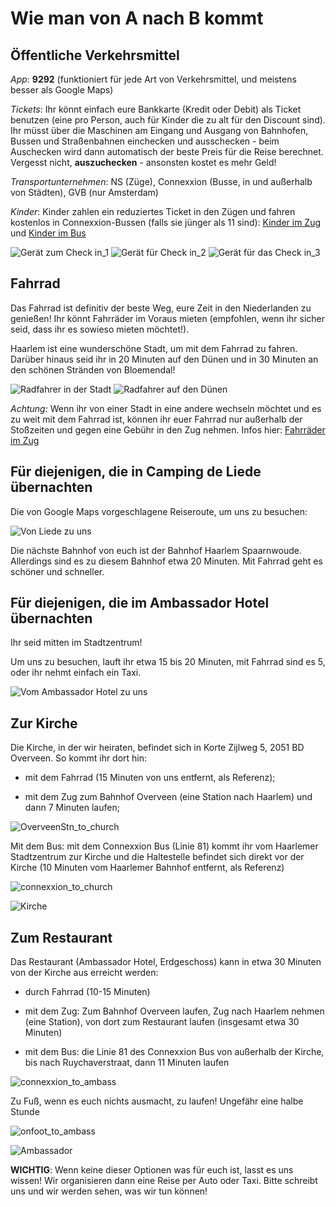 # Wie man von A nach B kommt

## Öffentliche Verkehrsmittel

*App*: **9292** (funktioniert für jede Art von Verkehrsmittel, und meistens besser als Google Maps)

*Tickets*: Ihr könnt einfach eure Bankkarte (Kredit oder Debit) als Ticket benutzen (eine pro Person, auch für Kinder die zu alt für den Discount sind). 
Ihr müsst über die Maschinen am Eingang und Ausgang von Bahnhofen, Bussen und Straßenbahnen einchecken und ausschecken - beim Auschecken wird dann automatisch
der beste Preis für die Reise berechnet. Vergesst nicht, **auszuchecken** - ansonsten kostet es mehr Geld!

*Transportunternehmen*: NS (Züge), Connexxion (Busse, in und außerhalb von Städten), GVB (nur Amsterdam)

*Kinder*: Kinder zahlen ein reduziertes Ticket in den Zügen und fahren kostenlos in Connexxion-Bussen (falls sie jünger als 11 sind): [Kinder im Zug](https://www.ns.nl/en/tickets/railrunner) und [Kinder im Bus](https://www.connexxion.nl/en/shop/tickets/free-kids-day-ticket)

![Gerät zum Check in_1](Picture3.jpg) ![Gerät für Check in_2](Picture4.jpg) ![Gerät für das Check in_3](Picture5.jpg)



## Fahrrad

Das Fahrrad ist definitiv der beste Weg, eure Zeit in den Niederlanden zu genießen!
Ihr könnt Fahrräder im Voraus mieten (empfohlen, wenn ihr sicher seid, dass ihr es sowieso mieten möchtet!).

Haarlem ist eine wunderschöne Stadt, um mit dem Fahrrad zu fahren. Darüber hinaus seid ihr in 20 Minuten auf den Dünen und in 30 Minuten an den schönen Stränden von Bloemendal!

![Radfahrer in der Stadt](Picture6.jpg) ![Radfahrer auf den Dünen](Picture7.png)

*Achtung:* Wenn ihr von einer Stadt in eine andere wechseln möchtet und es zu weit mit dem Fahrrad ist, können ihr euer Fahrrad nur außerhalb der Stoßzeiten und gegen eine Gebühr in den Zug nehmen. Infos hier: [Fahrräder im Zug](https://www.ns.nl/en/travel-information/bikes-on-the-train.html)



## Für diejenigen, die in Camping de Liede übernachten

Die von Google Maps vorgeschlagene Reiseroute, um uns zu besuchen:

![Von Liede zu uns](Picture8.png)

Die nächste Bahnhof von euch ist der Bahnhof Haarlem Spaarnwoude. Allerdings sind es zu diesem Bahnhof etwa 20 Minuten. Mit Fahrrad geht es schöner und schneller.



## Für diejenigen, die im Ambassador Hotel übernachten

Ihr seid mitten im Stadtzentrum!

Um uns zu besuchen, lauft ihr etwa 15 bis 20 Minuten, mit Fahrrad sind es 5, oder ihr nehmt einfach ein Taxi.

![Vom Ambassador Hotel zu uns](Picture9.png)



## Zur Kirche
Die Kirche, in der wir heiraten, befindet sich in Korte Zijlweg 5, 2051 BD Overveen.
So kommt ihr dort hin:

- mit dem Fahrrad (15 Minuten von uns entfernt, als Referenz);

- mit dem Zug zum Bahnhof Overveen (eine Station nach Haarlem) und dann 7 Minuten laufen;

![OverveenStn_to_church](Picture11.png)

Mit dem Bus: mit dem Connexxion Bus (Linie 81) kommt ihr vom Haarlemer Stadtzentrum zur Kirche und die Haltestelle befindet sich direkt vor der Kirche (10 Minuten vom Haarlemer Bahnhof entfernt, als Referenz)

![connexxion_to_church](Picture13.png)

![Kirche](Picture12.png)



## Zum Restaurant
Das Restaurant (Ambassador Hotel, Erdgeschoss) kann in etwa 30 Minuten von der Kirche aus erreicht werden:

- durch Fahrrad (10-15 Minuten)

- mit dem Zug: Zum Bahnhof Overveen laufen, Zug nach Haarlem nehmen (eine Station), von dort zum Restaurant laufen (insgesamt etwa 30 Minuten) 

- mit dem Bus: die Linie 81 des Connexxion Bus von außerhalb der Kirche, bis nach Ruychaverstraat, dann 11 Minuten laufen

![connexxion_to_ambass](Picture14.png)

Zu Fuß, wenn es euch nichts ausmacht, zu laufen! Ungefähr eine halbe Stunde

![onfoot_to_ambass](Picture16.png)

![Ambassador](Picture15.png)

**WICHTIG**:
Wenn keine dieser Optionen was für euch ist, lasst es uns wissen! Wir organisieren dann eine Reise per Auto oder Taxi.
Bitte schreibt uns und wir werden sehen, was wir tun können!










